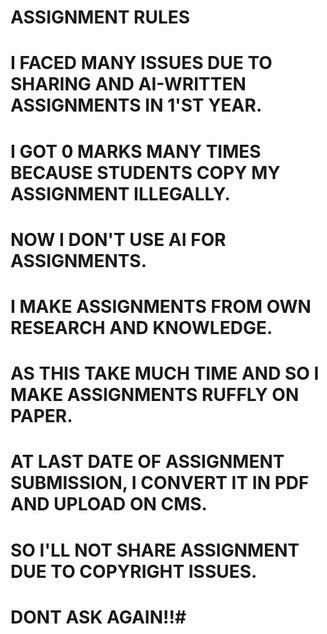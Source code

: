 # ASSIGNMENT RULES
# I FACED MANY ISSUES DUE TO SHARING AND AI-WRITTEN ASSIGNMENTS IN 1'ST YEAR. 
# I GOT 0 MARKS MANY TIMES BECAUSE STUDENTS COPY MY ASSIGNMENT ILLEGALLY.
# NOW I DON'T USE AI FOR ASSIGNMENTS.
# I MAKE ASSIGNMENTS FROM OWN RESEARCH AND KNOWLEDGE.
# AS THIS TAKE MUCH TIME AND SO I MAKE ASSIGNMENTS RUFFLY ON PAPER.
# AT LAST DATE OF ASSIGNMENT SUBMISSION, I CONVERT IT IN PDF AND UPLOAD ON CMS.
# SO I'LL NOT SHARE ASSIGNMENT DUE TO COPYRIGHT ISSUES.
# DONT ASK AGAIN!!#
